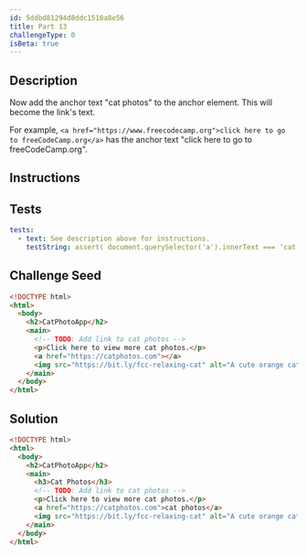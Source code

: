 ```yaml
---
id: 5ddbd81294d8ddc1510a8e56
title: Part 13
challengeType: 0
isBeta: true
---
```


## Description
<section id='description'>

Now add the anchor text "cat photos" to the anchor element. This will become the link's text. 

For example, `<a href="https://www.freecodecamp.org">click here to go to freeCodeCamp.org</a>` has the anchor text "click here to go to freeCodeCamp.org".

</section>

## Instructions
<section id='instructions'>

</section>

## Tests
<section id='tests'>

```yml
tests:
  - text: See description above for instructions.
    testString: assert( document.querySelector('a').innerText === 'cat photos' );

```

</section>

## Challenge Seed
<section id='challengeSeed'>

<div id='html-seed'>

```html
<!DOCTYPE html>
<html>
  <body>
    <h2>CatPhotoApp</h2>
    <main>
      <!-- TODO: Add link to cat photos -->
      <p>Click here to view more cat photos.</p>
      <a href="https://catphotos.com"></a>
      <img src="https://bit.ly/fcc-relaxing-cat" alt="A cute orange cat lying on its back.">
    </main>
  </body>
</html>
```

</div>
</section>

## Solution
<section id='solution'>

```html
<!DOCTYPE html>
<html>
  <body>
    <h2>CatPhotoApp</h2>
    <main>
      <h3>Cat Photos</h3>
      <!-- TODO: Add link to cat photos -->
      <p>Click here to view more cat photos.</p>
      <a href="https://catphotos.com">cat photos</a>
      <img src="https://bit.ly/fcc-relaxing-cat" alt="A cute orange cat lying on its back.">
    </main>
  </body>
</html>
```

</section>
